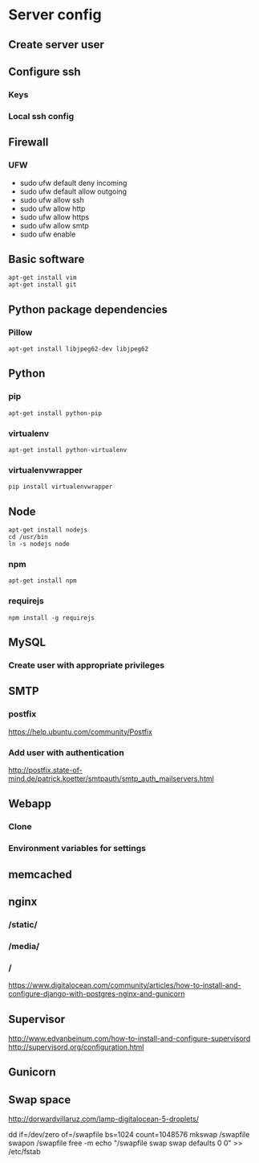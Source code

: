 # Server config

## Create server user


## Configure ssh

### Keys
### Local ssh config


## Firewall

### UFW

 * sudo ufw default deny incoming
 * sudo ufw default allow outgoing
 * sudo ufw allow ssh
 * sudo ufw allow http
 * sudo ufw allow https
 * sudo ufw allow smtp
 * sudo ufw enable


## Basic software

    apt-get install vim
    apt-get install git


## Python package dependencies

### Pillow

    apt-get install libjpeg62-dev libjpeg62


## Python 

### pip

    apt-get install python-pip

### virtualenv

    apt-get install python-virtualenv

### virtualenvwrapper

    pip install virtualenvwrapper


## Node

    apt-get install nodejs
    cd /usr/bin
    ln -s nodejs node

### npm

    apt-get install npm

### requirejs

    npm install -g requirejs


## MySQL

### Create user with appropriate privileges


## SMTP

### postfix

https://help.ubuntu.com/community/Postfix

### Add user with authentication

http://postfix.state-of-mind.de/patrick.koetter/smtpauth/smtp_auth_mailservers.html


## Webapp
### Clone
### Environment variables for settings


## memcached


## nginx
### /static/
### /media/
### /
https://www.digitalocean.com/community/articles/how-to-install-and-configure-django-with-postgres-nginx-and-gunicorn

## Supervisor

http://www.edvanbeinum.com/how-to-install-and-configure-supervisord
http://supervisord.org/configuration.html


## Gunicorn


## Swap space

http://dorwardvillaruz.com/lamp-digitalocean-5-droplets/

dd if=/dev/zero of=/swapfile bs=1024 count=1048576
mkswap /swapfile
swapon /swapfile
free -m
echo "/swapfile swap swap defaults 0 0" >> /etc/fstab
